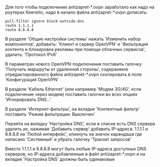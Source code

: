 Для того чтобы подключение antizapret-\*.ovpn заработало как надо на роутерах Keenetic, надо в начало файла antizapret-\*.ovpn дописать:

```
pull-filter ignore block-outside-dns
route 1.1.1.1
route 8.8.8.8
```

В разделе 'Общие настройки системы' нажать 'Изменить набор компонентов', добавить: 'Клиент и сервер OpenVPN' и 'Фильтрация контента и блокировка рекламы при помощи облачных сервисов', удалить: 'Протокол IPv6'

В параметрах нового OpenVPN-подключения поставить галочку: 'Получать маршруты от удаленной стороны', содержимое отредактированного файла antizapret-\*.ovpn скопировать в поле 'Конфигурация OpenVPN'

В разделе 'Кабель Ethernet' (или например 'Модем 3G/4G', если подключение через модем) поставить галочки во всех опциях 'Игнорировать DNS...'

В разделе 'Интернет-фильтры', на вкладке 'Контентный фильтр' поставить 'Режим фильтрации: Выключен'

Перейти на вкладку 'Настройка DNS', если в списке есть DNS сервера удалить их, нажимая 'Добавить сервер' добавить IP-адреса: 1.1.1.1 и 8.8.8.8 на 'Любой интерфейс', кликнуть на значок карандаша где написано 'Системный' и убрать галочку 'Транзит запросов'

Вместо 1.1.1.1 и 8.8.8.8 могут быть любые IP-адреса доступных DNS серверов, но IP-адреса добавленные в файл antizapret-\*.ovpn и на вкладке 'Настройка DNS' должны быть одинаковые
